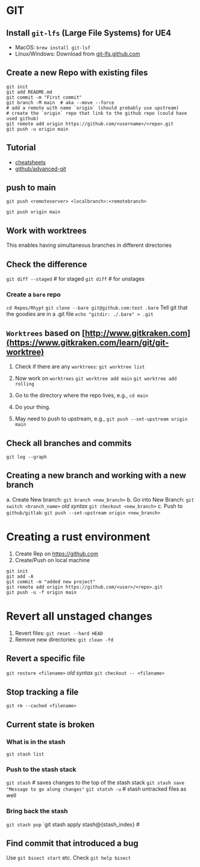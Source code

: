 # GIT

## Install `git-lfs` (Large File Systems) for UE4

- MacOS: `brew install git-lsf`
- Linux/Windows: Download from [git-lfs.github.com](https://git-lfs.github.com)

## Create a new Repo with existing files

```
git init
git add README.md
git commit -m "First commit"
git branch -M main  # aka --move --force
# add a remote with name `origin` (should probably use upstream)
# create the `origin` repo that link to the github repo (could have used github)
git remote add origin https://github.com/<username>/<repo>.git
git push -u origin main
```

## Tutorial
* [cheatsheets](https://github.com/mikeizbicki/ucr-cs100/blob/2015winter/textbook/cheatsheets/git-cheatsheet.md)
* [github/advanced-git](https://github.com/mikeizbicki/ucr-cs100/tree/2015winter/textbook/tools/git/advanced-git)

## push to main

`git push <remoteserver> <localbranch>:<remotebranch>`

`git push origin main`

## Work with worktrees

This enables having simultaneous branches in different directories

## Check the difference

`git diff --staged` # for staged
`git diff` # for unstages

### Create a `bare` repo

`cd Repos/Rhypt`
`git clone --bare git@github.com:test .bare`
Tell git that the goodies are in a .git file
`echo "gitdir: ./.bare" > .git`

## `Worktrees` based on [http://www.gitkraken.com](https://www.gitkraken.com/learn/git/git-worktree)

1. Check if there are any `worktrees`: `git worktree list`
2. Now work on `worktrees`
   `git worktree add main`
   `git worktree add rolling`

3. Go to the directory where the repo lives, e.g., `cd main`
4. Do your thing.
5. May need to push to upstream, e.g., `git push --set-upstream origin main`


## Check all branches and commits

`git log --graph`

## Creating a new branch and working with a new branch

a. Create New branch: `git branch <new_branch>`
b. Go into New Branch: `git switch <branch_name>` *old syntax* `git checkout <new_branch>`
c. Push to `github/gitlab`: `git push --set-upstream origin <new_branch>`


# Creating a rust environment
1. Create Rep on https://github.com
2. Create/Push on local machine
```
git init
git add -A
git commit -m "added new project"
git remote add origin https://github.com/<user>/<repo>.git
git push -u -f origin main
```

# Revert all unstaged changes

1. Revert files:  `git reset --hard HEAD`
2. Remove new directories: `git clean -fd`

## Revert a specific file

`git restore <filename>` *old syntax* `git checkout -- <filename>`


## Stop tracking a file

`git rm --cached <filename>`

## Current state is broken

### What is in the stash

`git stash list`

### Push to the stash stack
`git stash` # saves changes to the top of the stash stack
`git stash save "Message to go along changes"`
`git statsh -u` # stash untracked files as well

### Bring back the stash

`git stash pop`
`git stash apply stash@{stash_index} #


## Find commit that introduced a bug

Use `git bisect start` etc.
Check `git help bisect`

